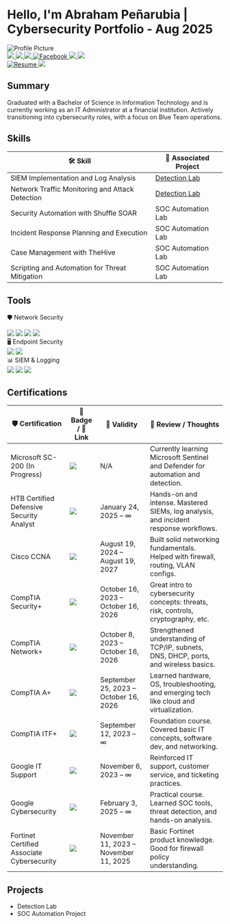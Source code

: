 # Hello, I'm Abraham Peñarubia | Cybersecurity Portfolio - Aug 2025

  <!-- Right side: Profile Picture -->
<img class="profile-pic" src="https://i.imgur.com/oqgSPyFt.jpeg" alt="Profile Picture" />

<div class="container">
  <!-- Left side: Buttons -->
  <div class="buttons">
    <a href="https://nh3error.github.io/portfolio2025">
      <img src="https://img.shields.io/badge/-Portfolio-181717?style=for-the-badge&logo=github&logoColor=white" />
    </a>
    <a href="https://medium.com/@abrahampenarubia">
      <img src="https://img.shields.io/badge/-Medium-12100E?style=for-the-badge&logo=medium&logoColor=white" />
    </a>
    <a href="https://linkedin.com/in/abrahampenarubia">
      <img src="https://img.shields.io/badge/-LinkedIn-0072b1?style=for-the-badge&logo=linkedin&logoColor=white" />
    </a>
    

  <a href="https://www.facebook.com/abrahampenarubia/" target="_blank">
  <img src="https://img.shields.io/badge/Facebook-1877F2?style=for-the-badge&logo=facebook&logoColor=white" alt="Facebook" />
  </a>

  <a href="https://tryhackme.com/p/NH3Error">
  <img src="https://img.shields.io/badge/TryHackMe-NH3Error-red?style=for-the-badge&logo=tryhackme&logoColor=white" />
  </a>

  <a href="https://tipidpc.com/ratings.php?username=r2xDxD">
  <img src="https://img.shields.io/badge/TIPIDPC-Ratings-green?style=for-the-badge&logo=trustpilot&logoColor=white" />
  </a>

  <br>

  <a href="https://drive.google.com/file/d/1iVRxhw7VYnzw8PO3nvvQNCEH68LO7JdA/view?usp=sharing" target="_blank">
  <img src="https://img.shields.io/badge/Resume-Google%20Drive-34A853?style=for-the-badge&logo=googledrive&logoColor=white" alt="Resume" />
  </a>

  <a href="mailto:abrahampenarubia@gmail.com">
  <img src="https://img.shields.io/badge/Email-abrahampenarubia@gmail.com-D14836?style=for-the-badge&logo=gmail&logoColor=white" />
  </a>

  </div>

</div>

## Summary
Graduated with a Bachelor of Science in Information Technology and is currently working as an IT Administrator at a financial institution. Actively transitioning into cybersecurity roles, with a focus on Blue Team operations.

## Skills

| 🛠️ Skill                     | 📁 Associated Project         |
|-----------------------------------------------|----------------------------|
| SIEM Implementation and Log Analysis          | <a href="https://google.com">Detection Lab</a>|
| Network Traffic Monitoring and Attack Detection | <a href="https://google.com">Detection Lab</a>|
| Security Automation with Shuffle SOAR         | SOC Automation Lab|
| Incident Response Planning and Execution      | SOC Automation Lab|
| Case Management with TheHive                  | SOC Automation Lab|
| Scripting and Automation for Threat Mitigation | SOC Automation Lab|

## Tools

🛡️ Network Security <br>
<div> <img src="https://img.shields.io/badge/-Fortinet-EE3124?&style=for-the-badge&logo=Fortinet&logoColor=white" /> <img src="https://img.shields.io/badge/-Wireshark-1679A7?&style=for-the-badge&logo=Wireshark&logoColor=white" /> <img src="https://img.shields.io/badge/-Suricata-EF3B2D?&style=for-the-badge&logo=Suricata&logoColor=white" /> <img src="https://img.shields.io/badge/-Zeek-777BB4?&style=for-the-badge&logo=Zeek&logoColor=white" /> </div> 
🖥️ Endpoint Security  <br>
<div> <img src="https://img.shields.io/badge/-CrowdStrike-FF2B06?&style=for-the-badge&logo=CrowdStrike&logoColor=white" /> <img src="https://img.shields.io/badge/-Microsoft_Defender_for_Endpoint-00A4EF?&style=for-the-badge&logo=Microsoft&logoColor=white" /> </div> 
📊 SIEM & Logging  <br>
<div> <img src="https://img.shields.io/badge/-Microsoft_Sentinel-0078D4?&style=for-the-badge&logo=Microsoft&logoColor=white" /> <img src="https://img.shields.io/badge/-Splunk-000000?&style=for-the-badge&logo=Splunk&logoColor=white" /> <img src="https://img.shields.io/badge/-ELK_Stack-005571?&style=for-the-badge&logo=Elastic&logoColor=white" /> </div> 

## Certifications

| 🛡️ Certification                             | 🔖 Badge / 🔗 Link                                                                                              | 📅 Validity                             | 🧠 Review / Thoughts                                                                 |
|---------------------------------------------|------------------------------------------------------------------------------------------------------------|------------------------------------------|---------------------------------------------------------------------------------------|
| Microsoft SC-200 (In Progress)              | <a href="https://learn.microsoft.com/en-us/certifications/exams/sc-200/"><img src="https://img.shields.io/badge/-SC--200%20(In%20Progress)-0078D4?style=for-the-badge&logo=Microsoft&logoColor=white" /></a> | N/A                                      | Currently learning Microsoft Sentinel and Defender for automation and detection.     |
| HTB Certified Defensive Security Analyst    | <a href="https://www.credly.com/badges/87f00bb9-785a-4fa4-8c6a-1dde7b319503"><img src="https://img.shields.io/badge/-HTB%20CDSA-006400?&style=for-the-badge&logo=HackTheBox&logoColor=white" /></a> | January 24, 2025 – ∞                     | Hands-on and intense. Mastered SIEMs, log analysis, and incident response workflows. |
| Cisco CCNA                                  | <a href="https://www.credly.com/badges/282c29db-dc45-4053-be4e-c19d65e97b2c"><img src="https://img.shields.io/badge/-CCNA-1D63ED?&style=for-the-badge&logo=Cisco&logoColor=white" /></a> | August 19, 2024 – August 19, 2027        | Built solid networking fundamentals. Helped with firewall, routing, VLAN configs.     |
| CompTIA Security+                           | <a href="https://www.credly.com/badges/614649de-68a6-4cd5-985e-e11dd7f4491e"><img src="https://img.shields.io/badge/-Security%2B-FF0000?&style=for-the-badge&logo=CompTIA&logoColor=white" /></a> | October 16, 2023 – October 16, 2026      | Great intro to cybersecurity concepts: threats, risk, controls, cryptography, etc.   |
| CompTIA Network+                            | <a href="https://www.credly.com/badges/0610f5de-d9c7-4090-ac73-7146d3f156dd"><img src="https://img.shields.io/badge/-Network%2B-007ACC?&style=for-the-badge&logo=CompTIA&logoColor=white" /></a> | October 8, 2023 – October 16, 2026       | Strengthened understanding of TCP/IP, subnets, DNS, DHCP, ports, and wireless basics.|
| CompTIA A+                                  | <a href="https://www.credly.com/badges/618d11a9-8514-4551-bc31-4d16981fbfbd"><img src="https://img.shields.io/badge/-A%2B-4D4D4D?&style=for-the-badge&logo=CompTIA&logoColor=white" /></a> | September 25, 2023 – October 16, 2026    | Learned hardware, OS, troubleshooting, and emerging tech like cloud and virtualization.|
| CompTIA ITF+                                | <a href="https://www.credly.com/badges/6c530230-02e6-4e19-a893-1986a0eef50e"><img src="https://img.shields.io/badge/-ITF%2B-00BFFF?style=for-the-badge&logo=CompTIA&logoColor=white" /></a> | September 12, 2023 – ∞                   | Foundation course. Covered basic IT concepts, software dev, and networking.           |
| Google IT Support                           | <a href="https://www.credly.com/badges/eb98b073-9f5c-432b-b282-d1a87a294984"><img src="https://img.shields.io/badge/-Google%20IT%20Support-4285F4?style=for-the-badge&logo=Google&logoColor=white" /></a> | November 6, 2023 – ∞                     | Reinforced IT support, customer service, and ticketing practices.                     |
| Google Cybersecurity                        | <a href="https://www.credly.com/badges/6e1776e8-deb5-4da0-99ff-f4bcbfcb27bc"><img src="https://img.shields.io/badge/-Google%20Cybersecurity-34A853?style=for-the-badge&logo=Google&logoColor=white" /></a> | February 3, 2025 – ∞                     | Practical course. Learned SOC tools, threat detection, and hands-on analysis.         |
| Fortinet Certified Associate Cybersecurity  | <a href="https://www.credly.com/badges/2c8bbb46-267a-4ba7-9e0a-2d252246a1e0"><img src="https://img.shields.io/badge/-Fortinet%20FCAC-C41E3A?style=for-the-badge&logo=Fortinet&logoColor=white" /></a> | November 11, 2023 – November 11, 2025    | Basic Fortinet product knowledge. Good for firewall policy understanding.             |

## Projects
- Detection Lab
- SOC Automation Project
